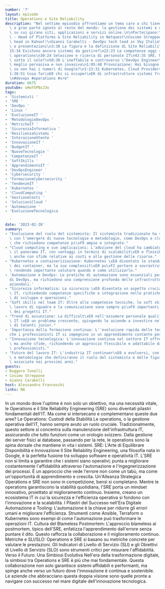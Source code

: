 ```yaml
---
number: '7'
layout: episode
title: Operations e Site Reliability
description: "Nel settimo episodio affrontiamo un tema caro a chi tiene in piedi Internet\
  \ e gran parte ignoto al resto del mondo: la gestione dei sistemi e delle infrastrutture\
  \ su cui girano siti, applicazioni e servizi online.\n\nPartecipano:\nRuggero Tonelli\
  \ - Head of Platforms & Site Reliability in Netquest\nCosimo Streppone - Site Reliability\
  \ head in Kahoot!\nGianni Carabelli - DevOps tech lead in Sky Italia\n\n0:00 Introduzioni\
  \ e presentazioni\n3:38 La figura e la definizione di Site Reliability Engineer\n\
  15:34 Esistono ancora sistemi da gestire?\n22:23 Le competenze oggi richieste lato\
  \ operations\n30:24 Selezione e ricerca di personale IT\n43:35 SRE. Niente di nuovo\
  \ sotto il sole?\n50:30 L'ineffabile e controverso \"DevOps Engineer\"\n54:40 Sicurezza:\
  \ meglio pervasiva e non invasiva\n1:05:48 Provocazione: Hai bisogno di Kubernetes\
  \ se non hai i numeri di Google?\n1:23:31 Kubernetes, Cloud Providers e vendor lock-ins\n\
  1:38:51 Cosa far\xE0 chi si occuper\xE0 di infrastrutture sistemi fra 10 anni?\n\
  \n#devops #operations #sre"
duration: 6675
youtube: uHwYSPBsJ3o
tags:
- 'Sistemisti '
- 'SRE '
- 'DevOps '
- 'Linux '
- 'EvoluzioneIT '
- 'MetodologieDevOps '
- 'MetricheIT '
- 'SicurezzaInformatica '
- 'ResilienzaSistemi '
- 'InterazioneUtente '
- 'InnovazioneIT '
- 'BudgetIT '
- 'NuoveTecnologie '
- 'CompetenzeIT '
- 'SoftSkills '
- 'ApprendimentoIT '
- 'DevOpsEngineer '
- 'Cybersecurity '
- 'FormazioneCybersecurity '
- 'TendenzeIT '
- 'Kubernetes '
- 'CloudComputing '
- 'GestioneCosti '
- 'SoluzioniCloud '
- 'Automazione '
- 'EvoluzioneTecnologica

  '
date: '2023-02-28'
summary:
- "Evoluzione del ruolo del sistemista: Il sistemista tradizionale ha subito una trasformazione\
  \ con l'emergere di nuove tecnologie e metodologie, come DevOps e cloud computing,\
  \ che richiedono competenze pi\xF9 ampie e integrate."
- "Cloud computing e sue implicazioni: L'adozione del cloud ha cambiato radicalmente\
  \ il panorama IT, con vantaggi in termini di scalabilit\xE0 e flessibilit\xE0, ma\
  \ anche con sfide relative ai costi e alla gestione delle risorse."
- "Kubernetes e containerizzazione: Kubernetes \xE8 diventato lo standard per la gestione\
  \ dei container, ma la sua complessit\xE0 pu\xF2 portare a sovrastrutture non necessarie,\
  \ rendendo importante valutare quando e come utilizzarlo."
- 'Automazione e DevOps: Le pratiche di automazione sono essenziali per il successo
  di DevOps, ma richiedono una comprensione profonda delle infrastrutture e dei processi
  aziendali.'
- "Sicurezza informatica: La sicurezza \xE8 diventata un aspetto cruciale della gestione\
  \ IT, richiedendo competenze specifiche e integrazione nelle pratiche quotidiane\
  \ di sviluppo e operazioni."
- "Soft skills nel team IT: Oltre alle competenze tecniche, le soft skills come il\
  \ lavoro di squadra e la comunicazione sono sempre pi\xF9 importanti per il successo\
  \ dei progetti IT."
- "Trend di assunzione: La difficolt\xE0 nell'assumere personale qualificato nel settore\
  \ IT \xE8 un problema crescente, spingendo le aziende a investire nella formazione\
  \ di talenti junior."
- 'Importanza della formazione continua: L''evoluzione rapida delle tecnologie richiede
  che i professionisti IT si impegnino in un apprendimento costante per rimanere competitivi.'
- "Innovazione tecnologica: L'innovazione continua nel settore IT offre opportunit\xE0\
  \ ma anche sfide, richiedendo un approccio flessibile e adattabile da parte dei\
  \ professionisti."
- "Futuro del lavoro IT: L'industria IT continuer\xE0 a evolversi, con nuove tecnologie\
  \ e metodologie che definiranno il ruolo del sistemista e delle figure professionali\
  \ associate nei prossimi anni."
guests:
- Ruggero Tonelli
- Cosimo Streppone
- Gianni Carabelli
host: Alessandro Franceschi
links: NA
---
```

In un mondo dove l'uptime è non solo un obiettivo, ma una necessità vitale, le Operations e il Site Reliability Engineering (SRE) sono diventati pilastri fondamentali dell'IT. Ma come si intersecano e complementano queste due aree?
Le Operations: Custodi della Stabilità
Le operations, o la gestione operativa dell'IT, hanno sempre avuto un ruolo cruciale. Tradizionalmente, questo settore si concentra sulla manutenzione dell'infrastruttura IT, assicurando che tutto funzioni come un orologio svizzero. Dalla gestione dei server fisici ai database, passando per la rete, le operations sono la spina dorsale che mantiene in vita i sistemi.
SRE: L'Arte di Equilibrare Disponibilità e Innovazione
Il Site Reliability Engineering, una filosofia nata in Google, è la perfetta fusione tra sviluppo software e operatività IT. L'SRE non si limita a garantire che i sistemi siano operativi; punta a migliorare costantemente l'affidabilità attraverso l'automazione e l'ingegnerizzazione dei processi. È un approccio che vede l'errore non come un tabù, ma come un'opportunità di apprendimento e crescita.
Un'Alleanza Strategica
Operations e SRE non sono in competizione, bensì si completano. Mentre le operations garantiscono la stabilità quotidiana, l'SRE porta un mindset innovativo, proiettato al miglioramento continuo. Insieme, creano un ecosistema IT in cui la sicurezza e l'efficienza operativa si fondono con l'innovazione e la scalabilità.
I Pilastri del Successo nell'Era Digitale
Automazione e Tooling: L'automazione è la chiave per ridurre gli errori umani e migliorare l'efficienza. Strumenti come Ansible, Terraform o Kubernetes sono esempi di come l'automazione può trasformare le operazioni IT.
Cultura del Blameless Postmortem: L'approccio blameless ai postmortem, tipico dell'SRE, enfatizza l'apprendimento dall'errore senza puntare il dito. Questo rafforza la collaborazione e il miglioramento continuo.
Metriche e SLI/SLO: Operations e SRE si basano su metriche concrete per valutare le prestazioni. Gli Indicatori di Livello di Servizio (SLI) e gli Obiettivi di Livello di Servizio (SLO) sono strumenti critici per misurare l'affidabilità.
Verso il Futuro: Una Simbiosi Evolutiva
Nell'era della trasformazione digitale, la simbiosi tra Operations e SRE è più che mai fondamentale. Questa collaborazione non solo garantisce sistemi affidabili e performanti, ma spinge anche verso un futuro dove l'innovazione è continua e sostenibile. Le aziende che abbracciano questa doppia visione sono quelle pronte a navigare con successo nel mare digitale dell'innovazione tecnologica.
